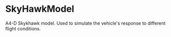 # SkyHawkModel
A4-D Skykhawk model. Used to simulate the vehicle's response to different flight conditions.
